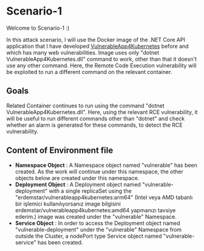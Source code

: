 # Scenario-1

Welcome to Scenario-1 :)

In this attack scenario, I will use the Docker image of the .NET Core API application that I have developed [VulnerableApp4Kubernetes](https://github.com/Erdemstar/VulnerableApp4Kubernetes) before and which has many web vulnerabilities. Image uses only "dotnet VulnerableApp4Kubernetes.dll" command to work, other than that it doesn't use any other command. Here, the Remote Code Execution vulnerability will be exploited to run a different command on the relevant container.

## Goals

Related Container continues to run using the command "dotnet VulnerableApp4Kubernetes.dll". Here, using the relevant RCE vulnerability, it will be useful to run different commands other than "dotnet" and check whether an alarm is generated for these commands, to detect the RCE vulnerability.

## Content of Environment file

 - **Namespace Object** : A Namespace object named "vulnerable" has been created. As the work will continue under this namespace, the other objects below are created under this namespace.
 - **Deployment Object** : A Deployment object named "vulnerable-deployment" with a single replicaSet using the "erdemstar/vulnerableapp4kubernetes:arm64" (Intel veya AMD tabanlı bir işlemici kullanılıyorsanız image bilgisini erdemstar/vulnerableapp4kubernetes:amd64 yapmanızı tavsiye ederim.) image was created under the "vulnerable" Namespace. 
 - **Service Object** : In order to access the Deployment object named "vulnerable-deployment" under the "vulnerable" Namespace from outside the Cluster, a nodePort type Service object named "vulnerable-service" has been created.